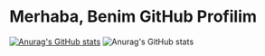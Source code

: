 # Merhaba, Benim GitHub Profilim
[![Anurag's GitHub stats](https://github-readme-stats.vercel.app/api/top-langs/?username=mustafa91-py)](https://github.com/anuraghazra/github-readme-stats)
![Anurag's GitHub stats](https://github-readme-stats.vercel.app/api?username=anuraghazra&hide=contribs,prs)
